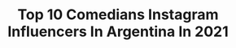 ---
title: Top 10 Comedians Instagram Influencers In Argentina In 2021
description: >-
  Find top comedians Instagram influencers in Argentina in 2021. Most popular hashtags: #humor #tbt #argentina.
platform: Instagram
hits: 119
text_top: Discover the top-rated Instagram accounts on inBeat.
text_bottom: Our database holds 119 Instagram influencers like this in Argentina for you to work with.
profiles:
  - username: "macamadernalaprebende"
    fullname: >-
      ᴍᴀᴄᴀ ᴍᴀᴅᴇʀɴᴀ ʟᴀᴘʀᴇʙᴇɴᴅᴇ
    bio: >-
      • Aᴄᴛʀɪᴢ • 🎬 • Productora de TV y eventos • • Cantante • 🎤 • Comedianta • • Escribo • ✍️ • Bailo • 💃 “ᴠɪᴠɪʀ ᴀʟ ᴍᴀxɪᴍᴏ” 📍 𝐵.𝒜 🇦🇷
    location: "Argentina"
    followers: 37573
    engagement: 305
    commentsToLikes: 0.789239
    id: ck15pwf4bzyxu0i19k4ywbszr
    verified: false
    hashtags: "#colombia, #tiktok, #music, #argentina"
  - username: "nerinasistok"
    fullname: >-
      ♡🦋 NERINA SIST OK 🦋 ♡♧🇦🇷
    bio: >-
      📺 PANELISTA @tremendoshow x @telefecordoba 🎭 COMEDIANTE "Caprichos"Luisa Albinoni 2017 💃 VEDETTE de Carmen Barbieri Revista Norteña y MAGNÍFICA 2018
    location: "Argentina"
    followers: 110818
    engagement: 198
    commentsToLikes: 0.038555
    id: ck14hjxucaouz0i194iejtgcm
    verified: false
    hashtags: "#2020, #vedette, #hairstyle, #produ2020"
  - username: "fermledesma"
    fullname: >-
      Fer Ledesma
    bio: >-
      🤣Comediante 🤡 Clown 🎤 Cantante Creador de #charlasconrita 🐾 😻 Fan de @loscaligarisoficial y @raulsencillezok - Amo el olor a Mandarina 🍊#masde100lives
    location: "Argentina"
    followers: 36894
    engagement: 557
    commentsToLikes: 0.081903
    id: ck15tqyd5jgu20i191u74i2qg
    verified: false
    hashtags: "#ritalamejordetodas, #ritalamasbuena, #humor, #cats"
  - username: "geniodemente"
    fullname: >-
      Rafael Lecaro Manrique
    bio: >-
      🔻COMEDIANTE ▪️INFLUENCER=LÍDER EN REDES 🔻LIDER DE OPINIÓN ▪️MOTIVADOR 🔻CREADOR DE TENDENCIAS ▪️REVENTADOR💸 DE NEGOCIOS,MARCAS, PRODUCTOS,SERVICIOS‼️
    location: "Argentina"
    followers: 108529
    engagement: 362
    commentsToLikes: 0.065668
    id: ckap37n781w3i0i78r7db6ast
    verified: false
    hashtags: "#kylochallenge, #kungfuchallenge"
  - username: "bossimartin"
    fullname: >-
      Martín Bossi
    bio: >-
      Martín Bossi - Sitio Oficial Comediante Argentino Tickets #Clandestino2 EL AMOR EN TIEMPOS DE PANDEMIA ⬇️
    location: "Argentina"
    followers: 358130
    engagement: 273
    commentsToLikes: 0.092281
    id: ck15qz4em5boz0i193c2urzed
    verified: true
    hashtags: "#faceapp, #clandestino, #clandestino2, #estreno"
  - username: "elgeorgeharris"
    fullname: >-
      George Harris 🧿
    bio: >-
      Stand Up Comedian Folklórico 👑 📥 elgeorgeharris@gmail.com
    location: "Argentina"
    followers: 1385305
    engagement: 153
    commentsToLikes: 0.035974
    id: ck0tya1etm3r30i196ai9dbck
    verified: true
    hashtags: "#elshowdegeorgeharris, #gatopaisa, #tbt, #maigualidanoespendeja"
  - username: "mayalandes"
    fullname: >-
      MAYA LANDESMAN
    bio: >-
      👽 Soy humana (o al menos lo parezco) 🎤Comediante de stand up 👉 Show: Me ❤ como soy 👇+ info y comercial
    location: "Argentina"
    followers: 26558
    engagement: 238
    commentsToLikes: 0.120138
    id: ck8wdelbidq6y0j78p8o7oyja
    verified: false
    hashtags: "#mayaparodia, #standup, #2020, #humor"
  - username: "molinerd"
    fullname: >-
      Pablo Molinari
    bio: >-
      Comediante. 🎙 Locutor en @benditac9 🤝 Comercial: @latinfluence 🎉 Nuevo show #EntreOtrasCuatroParedes Info y tickets en este link 👇
    location: "Argentina"
    followers: 546879
    engagement: 237
    commentsToLikes: 0.026244
    id: ck0u89aem6u4y0i19m2tmi9v8
    verified: true
    hashtags: "#humorargento, #humorargentino, #sonrisas, #reir"
  - username: "mitiovilchezoficial"
    fullname: >-
      Carlitos Vilchez
    bio: >-
      ACTOR, COMEDIANTE, CONDUCTOR DE TV Y RADIO 🔝 Contratos: 987-765-782 (Melva Bravo) Canal de Youtube: Mi Tío Vilchez Oficial
    location: "Argentina"
    followers: 805189
    engagement: 93
    commentsToLikes: 0.030667
    id: ck8sxv39wis1k0j78iraqdfup
    verified: true
    hashtags: "#borat, #publicidad, #criollosdeterror"
  - username: "rodrigoesmella"
    fullname: >-
      • RODRIGO ESMELLA •
    bio: >-
      📍Uritorco 🛸 📍Bs.As.🎬￼ 🎭 actor | bailarin | comediante ⚠️👀 🧗🏼‍♂️Prestador de Turismo Alternativo de la Pcia. de Córdoba Res.436/18 STAFF🔹LIBO.OFICIAL🔹
    location: "Argentina"
    followers: 5580
    engagement: 257
    commentsToLikes: 0.129795
    id: ck8szxzkhq58s0j780yz7yo9h
    verified: false
    hashtags: "#foto, #selfie, #picture, #videosgraciosos"
---